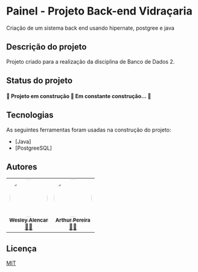 # Painel - Projeto Back-end Vidraçaria
Criação de um sistema back end usando hipernate, postgree e java

## Descrição do projeto

<p>Projeto criado para a realização da disciplina de Banco de Dados 2.</p>

## Status do projeto

<h4> 🚧  Projeto em construção 🚀 Em constante construção...  🚧 </h4>

## Tecnologias

As seguintes ferramentas foram usadas na construção do projeto:

- [Java]
- [PostgreeSQL]



## Autores

<table>
    <td align="center"><a href="https://github.com/wesleysousaa"><img style="border-radius: 50%;" src="[![image](https://user-images.githubusercontent.com/72280602/195696984-e02d6a49-f337-45d4-af4f-2afa05891021.png)](https://avatars.githubusercontent.com/u/47366440?v=4)" width="100px;"           alt=""/><br /><sub><b>Wesley Alencar</b></sub></a><br /><a href="https://github.com/wesleysousaa" title="Wesley Alencar">👨‍🚀</a>
    </td>
    <td align="center"><a href="https://github.com/ArthurPdaSilva"><img style="border-radius: 50%;" src="https://avatars.githubusercontent.com/u/72280602?v=4" width="100px;"           alt=""/><br /><sub><b>Arthur Pereira</b></sub></a><br /><a href="https://github.com/ArthurPdaSilva" title="Arthur Pereira da Silva">👨‍🚀</a>
    </td>
  </tr>
</table>

## Licença

[MIT](LICENSE)
